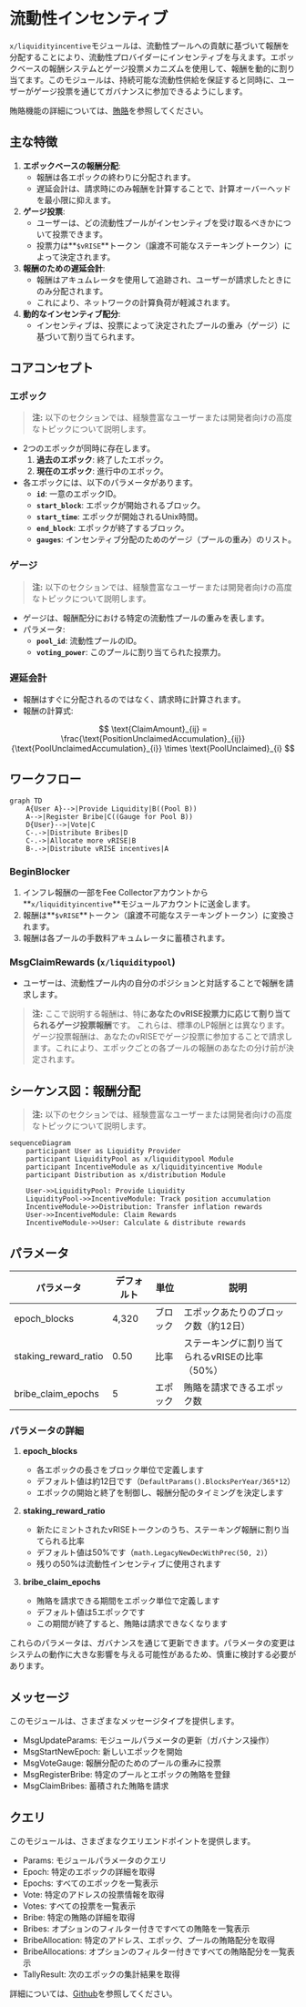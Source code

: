 # 流動性インセンティブ

`x/liquidityincentive`モジュールは、流動性プールへの貢献に基づいて報酬を分配することにより、流動性プロバイダーにインセンティブを与えます。エポックベースの報酬システムとゲージ投票メカニズムを使用して、報酬を動的に割り当てます。このモジュールは、持続可能な流動性供給を保証すると同時に、ユーザーがゲージ投票を通じてガバナンスに参加できるようにします。

賄賂機能の詳細については、[賄賂](./bribes.md)を参照してください。

## 主な特徴

1. **エポックベースの報酬分配**:
   - 報酬は各エポックの終わりに分配されます。
   - 遅延会計は、請求時にのみ報酬を計算することで、計算オーバーヘッドを最小限に抑えます。
2. **ゲージ投票**:
   - ユーザーは、どの流動性プールがインセンティブを受け取るべきかについて投票できます。
   - 投票力は**`$vRISE`**トークン（譲渡不可能なステーキングトークン）によって決定されます。
3. **報酬のための遅延会計**:
   - 報酬はアキュムレータを使用して追跡され、ユーザーが請求したときにのみ分配されます。
   - これにより、ネットワークの計算負荷が軽減されます。
4. **動的なインセンティブ配分**:
   - インセンティブは、投票によって決定されたプールの重み（ゲージ）に基づいて割り当てられます。

## **コアコンセプト**

### エポック

> **注:** 以下のセクションでは、経験豊富なユーザーまたは開発者向けの高度なトピックについて説明します。

- 2つのエポックが同時に存在します。
  1. **過去のエポック**: 終了したエポック。
  2. **現在のエポック**: 進行中のエポック。
- 各エポックには、以下のパラメータがあります。
  - **`id`**: 一意のエポックID。
  - **`start_block`**: エポックが開始されるブロック。
  - **`start_time`**: エポックが開始されるUnix時間。
  - **`end_block`**: エポックが終了するブロック。
  - **`gauges`**: インセンティブ分配のためのゲージ（プールの重み）のリスト。

### ゲージ

> **注:** 以下のセクションでは、経験豊富なユーザーまたは開発者向けの高度なトピックについて説明します。

- ゲージは、報酬配分における特定の流動性プールの重みを表します。
- パラメータ:
  - **`pool_id`**: 流動性プールのID。
  - **`voting_power`**: このプールに割り当てられた投票力。

### 遅延会計

- 報酬はすぐに分配されるのではなく、請求時に計算されます。
- 報酬の計算式:

$$
\text{ClaimAmount}_{ij} = \frac{\text{PositionUnclaimedAccumulation}_{ij}}{\text{PoolUnclaimedAccumulation}_{i}} \times \text{PoolUnclaimed}_{i}
$$

## ワークフロー

```mermaid
graph TD
    A{User A}-->|Provide Liquidity|B((Pool B))
    A-->|Register Bribe|C((Gauge for Pool B))
    D{User}-->|Vote|C
    C-.->|Distribute Bribes|D
    C-.->|Allocate more vRISE|B
    B-.->|Distribute vRISE incentives|A
```

### BeginBlocker

1. インフレ報酬の一部をFee Collectorアカウントから**`x/liquidityincentive`**モジュールアカウントに送金します。
2. 報酬は**`$vRISE`**トークン（譲渡不可能なステーキングトークン）に変換されます。
3. 報酬は各プールの手数料アキュムレータに蓄積されます。

### MsgClaimRewards (`x/liquiditypool`)

- ユーザーは、流動性プール内の自分のポジションと対話することで報酬を請求します。

> **注:**
> ここで説明する報酬は、特に**あなたのvRISE投票力に応じて割り当てられるゲージ投票報酬**です。
> これらは、標準のLP報酬とは異なります。
> ゲージ投票報酬は、あなたのvRISEでゲージ投票に参加することで請求します。これにより、エポックごとの各プールの報酬のあなたの分け前が決定されます。

## シーケンス図：報酬分配

> **注:** 以下のセクションでは、経験豊富なユーザーまたは開発者向けの高度なトピックについて説明します。

```mermaid
sequenceDiagram
    participant User as Liquidity Provider
    participant LiquidityPool as x/liquiditypool Module
    participant IncentiveModule as x/liquidityincentive Module
    participant Distribution as x/distribution Module

    User->>LiquidityPool: Provide Liquidity
    LiquidityPool->>IncentiveModule: Track position accumulation
    IncentiveModule->>Distribution: Transfer inflation rewards
    User->>IncentiveModule: Claim Rewards
    IncentiveModule->>User: Calculate & distribute rewards
```

## パラメータ

| パラメータ | デフォルト | 単位 | 説明 |
| --- | --- | --- | --- |
| epoch_blocks | 4,320 | ブロック | エポックあたりのブロック数（約12日） |
| staking_reward_ratio | 0.50 | 比率 | ステーキングに割り当てられるvRISEの比率（50%） |
| bribe_claim_epochs | 5 | エポック | 賄賂を請求できるエポック数 |

### パラメータの詳細

1. **epoch_blocks**

   - 各エポックの長さをブロック単位で定義します
   - デフォルト値は約12日です（`DefaultParams().BlocksPerYear/365*12`）
   - エポックの開始と終了を制御し、報酬分配のタイミングを決定します

2. **staking_reward_ratio**

   - 新たにミントされたvRISEトークンのうち、ステーキング報酬に割り当てられる比率
   - デフォルト値は50%です（`math.LegacyNewDecWithPrec(50, 2)`）
   - 残りの50%は流動性インセンティブに使用されます

3. **bribe_claim_epochs**
   - 賄賂を請求できる期間をエポック単位で定義します
   - デフォルト値は5エポックです
   - この期間が終了すると、賄賂は請求できなくなります

これらのパラメータは、ガバナンスを通じて更新できます。パラメータの変更はシステムの動作に大きな影響を与える可能性があるため、慎重に検討する必要があります。

## メッセージ

このモジュールは、さまざまなメッセージタイプを提供します。

- MsgUpdateParams: モジュールパラメータの更新（ガバナンス操作）
- MsgStartNewEpoch: 新しいエポックを開始
- MsgVoteGauge: 報酬分配のためのプールの重みに投票
- MsgRegisterBribe: 特定のプールとエポックの賄賂を登録
- MsgClaimBribes: 蓄積された賄賂を請求

## クエリ

このモジュールは、さまざまなクエリエンドポイントを提供します。

- Params: モジュールパラメータのクエリ
- Epoch: 特定のエポックの詳細を取得
- Epochs: すべてのエポックを一覧表示
- Vote: 特定のアドレスの投票情報を取得
- Votes: すべての投票を一覧表示
- Bribe: 特定の賄賂の詳細を取得
- Bribes: オプションのフィルター付きですべての賄賂を一覧表示
- BribeAllocation: 特定のアドレス、エポック、プールの賄賂配分を取得
- BribeAllocations: オプションのフィルター付きですべての賄賂配分を一覧表示
- TallyResult: 次のエポックの集計結果を取得

詳細については、[Github](https://github.com/sunriselayer/sunrise/tree/main/x/liquidityincentive)を参照してください。
